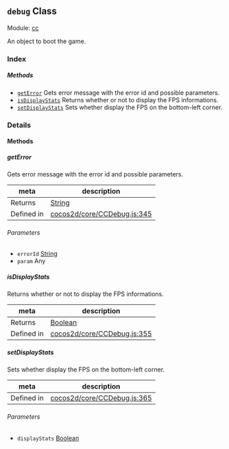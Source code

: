 ## `debug` Class



Module: [cc](../modules/cc.md)


An object to boot the game.



### Index



##### Methods

  - [`getError`](#geterror) Gets error message with the error id and possible parameters.
  - [`isDisplayStats`](#isdisplaystats) Returns whether or not to display the FPS informations.
  - [`setDisplayStats`](#setdisplaystats) Sets whether display the FPS on the bottom-left corner.



### Details




<!-- Method Block -->
#### Methods


##### getError

Gets error message with the error id and possible parameters.

| meta | description |
|------|-------------|
| Returns | <a href="https://developer.mozilla.org/en/JavaScript/Reference/Global_Objects/String" class="crosslink external" target="_blank">String</a> 
| Defined in | [cocos2d/core/CCDebug.js:345](https://github.com/cocos-creator/engine/blob/79b9133d6e0e44b4b8f033ba86231ae21522f2dc/cocos2d/core/CCDebug.js#L345) |

###### Parameters
- `errorId` <a href="https://developer.mozilla.org/en/JavaScript/Reference/Global_Objects/String" class="crosslink external" target="_blank">String</a> 
- `param` Any 


##### isDisplayStats

Returns whether or not to display the FPS informations.

| meta | description |
|------|-------------|
| Returns | <a href="https://developer.mozilla.org/en/JavaScript/Reference/Global_Objects/Boolean" class="crosslink external" target="_blank">Boolean</a> 
| Defined in | [cocos2d/core/CCDebug.js:355](https://github.com/cocos-creator/engine/blob/79b9133d6e0e44b4b8f033ba86231ae21522f2dc/cocos2d/core/CCDebug.js#L355) |



##### setDisplayStats

Sets whether display the FPS on the bottom-left corner.

| meta | description |
|------|-------------|
| Defined in | [cocos2d/core/CCDebug.js:365](https://github.com/cocos-creator/engine/blob/79b9133d6e0e44b4b8f033ba86231ae21522f2dc/cocos2d/core/CCDebug.js#L365) |

###### Parameters
- `displayStats` <a href="https://developer.mozilla.org/en/JavaScript/Reference/Global_Objects/Boolean" class="crosslink external" target="_blank">Boolean</a> 



